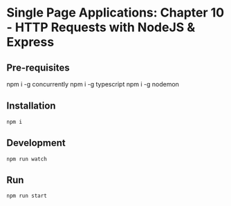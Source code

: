 Single Page Applications: Chapter 10 - HTTP Requests with NodeJS & Express
==========================================================================

Pre-requisites
--------------

npm i -g concurrently
npm i -g typescript
npm i -g nodemon

Installation
------------
`npm i`

Development
-----------
`npm run watch`

Run
---
`npm run start`